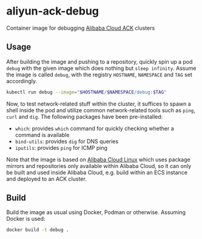 # aliyun-ack-debug

Container image for debugging [Alibaba Cloud ACK](https://www.alibabacloud.com/product/kubernetes) clusters

## Usage

After building the image and pushing to a repository, quickly spin up a pod `debug` with the given image which does nothing but `sleep infinity`. Assume the image is called `debug`, with the registry `HOSTNAME`, `NAMESPACE` and `TAG` set accordingly.

```bash
kubectl run debug --image="$HOSTNAME/$NAMESPACE/debug:$TAG"
```

Now, to test network-related stuff within the cluster, it suffices to spawn a shell inside the pod and utilize common network-related tools such as `ping`, `curl` and `dig`. The following packages have been pre-installed:

- `which`: provides `which` command for quickly checking whether a command is available
- `bind-utils`: provides `dig` for DNS queries
- `iputils`: provides `ping` for ICMP ping

Note that the image is based on [Alibaba Cloud Linux](https://www.alibabacloud.com/product/alibaba-cloud-linux-2) which uses package mirrors and repositories only available within Alibaba Cloud, so it can only be built and used inside Alibaba Cloud, e.g. build within an ECS instance and deployed to an ACK cluster.

## Build

Build the image as usual using Docker, Podman or otherwise. Assuming Docker is used:

```bash
docker build -t debug .
```
